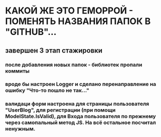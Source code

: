 # КАКОЙ ЖЕ ЭТО ГЕМОРРОЙ - ПОМЕНЯТЬ НАЗВАНИЯ ПАПОК В "GITHUB"...
## завершен 3 этап стажировки
### после добавления новых папок - библиотек пропали коммиты
### вроде бы настроен Logger и сделано перенаправление на ошибку "Что-то пошло не так..."
### валидаци форм настроена для страницы пользователя "UserBlog", для регистрации (при помощи ModelState.IsValid), для Входа пользователя по прежнему через самопальный метод JS. На всё остальное посчитал ненужным.
